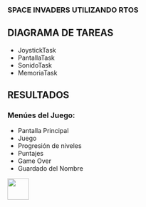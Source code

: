 
### SPACE INVADERS UTILIZANDO RTOS

## DIAGRAMA DE TAREAS
- JoystickTask
- PantallaTask
- SonidoTask
- MemoriaTask


## RESULTADOS
### Menúes del Juego:
- Pantalla Principal
- Juego
- Progresión de niveles
- Puntajes
- Game Over
- Guardado del Nombre

<img src="[https://github.com/favicon.ico](https://github.com/EzeMat21/Space-Invaders/assets/126365409/1a87f3f8-44d9-4632-a522-726cd72ca1c2)" width="48">

